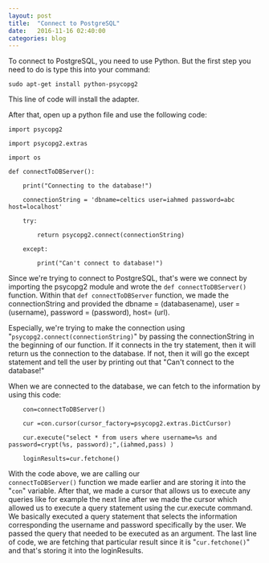 ```yaml
---
layout: post
title:  "Connect to PostgreSQL"
date:   2016-11-16 02:40:00
categories: blog
---
```


To connect to PostgreSQL, you need to use Python. But the first step you need to do 
is type this into your command:

`sudo apt-get install python-psycopg2`

This line of code will install the adapter.

After that, open up a python file and use the following code:

    import psycopg2

    import psycopg2.extras

    import os

    def connectToDBServer():
        
        print("Connecting to the database!")
        
        connectionString = 'dbname=celtics user=iahmed password=abc host=localhost'
        
        try:
        
            return psycopg2.connect(connectionString)
            
        except:
        
            print("Can't connect to database!")

Since we're trying to connect to PostgreSQL, that's were we connect by importing the psycopg2 module
and wrote the `def connectToDBServer()` function. Within that `def connectToDBServer`
function, we made the connectionString and provided the dbname = (databasename), user = (username), password 
= (password), host= (url).

Especially, we're trying to make the connection using "`psycopg2.connect(connectionString)`" by
passing the connectionString in the beginning of our function. If it connects in the try statement, then it 
will return us the connection to the database. If not, then it will go the except statement and tell the user
by printing out that "Can't connect to the database!"

When we are connected to the database, we can fetch to the information by using this code:

```
    con=connectToDBServer()
    
    cur =con.cursor(cursor_factory=psycopg2.extras.DictCursor)
    
    cur.execute("select * from users where username=%s and password=crypt(%s, password);",(iahmed,pass) )
    
    loginResults=cur.fetchone()
```

With the code above, we are calling our <code> connectToDBServer()</code> function we made earlier and are storing it
into the "<code>con</code>" variable. After that, we made a cursor that allows us to execute any queries like for example
the next line after we made the cursor which allowed us to execute a query statement using the cur.execute command. We basically
executed a query statement that selects the information corresponding the username and password specifically by the user. We passed 
the query that needed to be executed as an argument. The last line of code, we are fetching that particular result since it is 
"<code>cur.fetchone()</code>" and that's storing it into the loginResults.